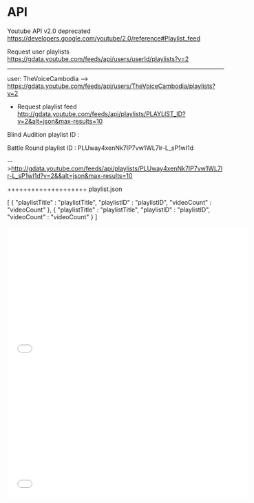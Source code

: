 # API

Youtube API v2.0 deprecated
https://developers.google.com/youtube/2.0/reference#Playlist_feed

Request user playlists
https://gdata.youtube.com/feeds/api/users/userId/playlists?v=2
******
user: TheVoiceCambodia
--> https://gdata.youtube.com/feeds/api/users/TheVoiceCambodia/playlists?v=2


- Request playlist feed
http://gdata.youtube.com/feeds/api/playlists/PLAYLIST_ID?v=2&alt=json&max-results=10

Blind Audition playlist ID : 

Battle Round playlist ID : PLUway4xenNk7IP7vw1WL7lr-L_sP1wI1d

-->http://gdata.youtube.com/feeds/api/playlists/PLUway4xenNk7IP7vw1WL7lr-L_sP1wI1d?v=2&&alt=json&max-results=10

++++++++++++++++++++
playlist.json

[
{
    "playlistTitle" : "playlistTitle",
    "playlistID" : "playlistID",
    "videoCount" : "videoCount"
},
{
    "playlistTitle" : "playlistTitle",
    "playlistID" : "playlistID",
    "videoCount" : "videoCount"
}
]


<iframe width="560" height="315" src="//www.youtube.com/embed/NZ8I5ppPy50?list=UUosuzQQUHjoPXUePHOiQSdg"
frameborder="0" allowfullscreen></iframe>

<iframe width="560" height="315" src="//www.youtube.com/embed/7Aoccl5xgqI"
frameborder="0" allowfullscreen></iframe>